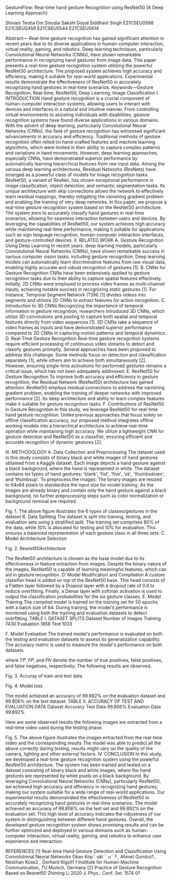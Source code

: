 GestureFlow:
Real-time hand gesture Recognition using ResNet50
(A Deep Learning Approach)


Shivani Teotia                           Om Sisodia                       Sakshi Goyal                      Siddhant Singh
E21CSEU0588                          E21CSEU0459                   E21CSEU0544                    E21CSEU0614 
 
 
Abstract— Real-time gesture recognition has gained significant attention in recent years due to its diverse applications in human-computer interaction, virtual reality, gaming, and robotics. Deep learning techniques, particularly Convolutional Neural Networks (CNNs), have shown remarkable performance in recognizing hand gestures from image data. This paper presents a real-time gesture recognition system utilizing the powerful ResNet50 architecture. The proposed system achieves high accuracy and efficiency, making it suitable for real-world applications. Experimental results demonstrate the effectiveness of ResNet50 in accurately recognizing hand gestures in real-time scenarios.
    Keywords—Gesture Recognition, Real-time, ResNet50, Deep Learning, Image Classification
I.	INTRODUCTION 
Hand gesture recognition is a crucial component of human-computer interaction systems, allowing users to interact with devices and interfaces in a natural and intuitive manner. From controlling virtual environments to assisting individuals with disabilities, gesture recognition systems have found diverse applications in various domains. With the advent of deep learning, particularly Convolutional Neural Networks (CNNs), the field of gesture recognition has witnessed significant advancements in accuracy and efficiency.
Traditional methods of gesture recognition often relied on hand-crafted features and machine learning algorithms, which were limited in their ability to capture complex patterns and variations in hand movements. However, deep learning approaches, especially CNNs, have demonstrated superior performance by automatically learning hierarchical features from raw input data.
Among the various deep learning architectures, Residual Networks (ResNets) have emerged as a powerful class of models for image recognition tasks. ResNet50, a variant of ResNet, has shown exceptional performance in image classification, object detection, and semantic segmentation tasks. Its unique architecture with skip connections allows the network to effectively learn residual mappings, thereby mitigating the vanishing gradient problem and enabling the training of very deep networks.
In this paper, we propose a real-time gesture recognition system based on the ResNet50 architecture. The system 
aims to accurately classify hand gestures in real-time scenarios, allowing for seamless interaction between users and devices. By leveraging the capabilities of ResNet50, our system achieves high accuracy while maintaining real-time performance, making it suitable for applications such as sign language recognition, human-computer interaction interfaces, and gesture-controlled devices.
II.	RELATED WORK
A.	Gesture Recognition Using Deep Learning
In recent years, deep learning models, particularly Convolutional Neural Networks (CNNs), have shown remarkable success in various computer vision tasks, including gesture recognition. Deep learning models can automatically learn discriminative features from raw visual data, enabling highly accurate and robust recognition of gestures [1].
B.	CNNs for Gesture Recognition
CNNs have been extensively applied to gesture recognition tasks due to their ability to capture spatial features effectively. Initially, 2D CNNs were employed to process video frames as multi-channel inputs, achieving notable success in recognizing static gestures [1]. For instance, Temporal Segment Network (TSN) [1] divides videos into segments and utilizes 2D CNNs to extract features for action recognition.
C.	Introduction to 3D CNNs
Recognizing the importance of temporal information in gesture recognition, researchers introduced 3D CNNs, which utilize 3D convolutions and pooling to capture both spatial and temporal features directly from video sequences [1]. 3D CNNs take a sequence of video frames as inputs and have demonstrated superior performance compared to 2D CNNs in capturing motion patterns and temporal dynamics.
D.	Real-Time Gesture Recognition
Real-time gesture recognition systems require efficient processing of continuous video streams to detect and classify gestures promptly. Several approaches have been proposed to address this challenge. Some methods focus on detection and classification separately [1], while others aim to achieve both simultaneously [2]. However, ensuring single-time activations for performed gestures remains a critical issue, which has not been adequately addressed.
E.	ResNet50 for Gesture Recognition
To improve both accuracy and efficiency in gesture recognition, the Residual Network (ResNet50) architecture has gained attention. ResNet50 employs residual connections to address the vanishing gradient problem, enabling the training of deeper networks with improved performance [2]. Its deep architecture and ability to learn complex features make it suitable for gesture recognition tasks.
F.	Contributions of ResNet50 in Gesture Recognition
In this study, we leverage ResNet50 for real-time hand gesture recognition. Unlike previous approaches that focus solely on offline classification accuracy, our proposed method integrates offline working models into a hierarchical architecture to achieve real-time operation while maintaining high accuracy. We utilize a lightweight CNN for gesture detection and ResNet50 as a classifier, ensuring efficient and accurate recognition of dynamic gestures [2].

III.	METHODOLOGY
A.	Data Collection and Preprocessing
The dataset used in this study consists of binary black and white images of hand gestures obtained from a Kaggle dataset. Each image depicts a hand gesture against a black background, where the hand is represented in white. The dataset contains six types of hand gestures: 'blank', 'fist', 'five', 'ok', 'thumbsdown', and 'thumbsup'.
To preprocess the images:
The binary images are resized to 64x64 pixels to standardize the input size for model training.
As the images are already binary and contain only the hand gesture against a black background, no further preprocessing steps such as color normalization or background removal are required.
 
Fig. 1.	The above figure illustrates the 6 types of classes/gestures in the dataset
B.	Data Splitting
The dataset is split into training, testing, and evaluation sets using a stratified split. The training set comprises 80% of the data, while 10% is allocated for testing and 10% for evaluation. This ensures a balanced representation of each gesture class in all three sets.
C.	Model Architecture Selection
 
Fig. 2.	Resnet50Architecture

The ResNet50 architecture is chosen as the base model due to its effectiveness in feature extraction from images. Despite the binary nature of the images, ResNet50 is capable of learning meaningful features, which can aid in gesture recognition.
D.	Model Modification and Compilation
A custom classifier head is added on top of the ResNet50 base. This head consists of a Flatten layer followed by a Dropout layer with a dropout rate of 0.6 to reduce overfitting. Finally, a Dense layer with softmax activation is used to output the classification probabilities for the six gesture classes.
E.	Model Training
The compiled model is trained on the training set for 50 epochs with a batch size of 64. During training, the model's performance is monitored using both the training and evaluation datasets to detect overfitting.
TABLE I. 	DATASET SPLITS
Dataset	Number of images
Training	7430
Evaluation	1858
Test	1033

F.	Model Evaluation
The trained model's performance is evaluated on both the testing and evaluation datasets to assess its generalization capability. The accuracy metric is used to measure the model's performance on both datasets.
             
where 𝑇𝑃, 𝐹𝑃, and 𝐹𝑁 denote the number of true positives, false positives, and false negatives, respectively.
The following results are observed.      

 
Fig. 3.	Accuray of train and test data 
 
Fig. 4.	Model loss 

The model achieved an accuracy of 99.892% on the evaluation dataset and 99.806% on the test dataset.
TABLE II. 	ACCURACY OF TEST AND EVALUATION DATA
Dataset	Accuracy
Test Data	99.806%
Evaluation Data	99.892%

Here are some observed results the following images are extracted from a real-time video used during the testing phase.
 
Fig. 5.	The above figure illustrates the images extracted from the real-time video and the corresponding results
The model was able to predict all the above correctly during testing, results might vary on the quality of the camera, lighting and other external factors.
IV.	CONCLUSION
In this study, we developed a real-time gesture recognition system using the powerful ResNet50 architecture. The system has been trained and tested on a dataset consisting of binary black and white images, where the hand gestures are represented by white pixels on a black background. By leveraging Convolutional Neural Networks (CNNs), particularly ResNet50, we achieved high accuracy and efficiency in recognizing hand gestures, making our system suitable for a wide range of real-world applications.
Our experimental results demonstrated the effectiveness of ResNet50 in accurately recognizing hand gestures in real-time scenarios. The model achieved an accuracy of 99.806% on the test set and 99.892% on the evaluation set. This high level of accuracy indicates the robustness of our system in distinguishing between different hand gestures.
Overall, the developed gesture recognition system shows promising results and can be further optimized and deployed in various domains such as human-computer interaction, virtual reality, gaming, and robotics to enhance user experience and interaction.


REFERENCES
[1]	Real-time Hand Gesture Detection and Classification Using Convolutional Neural Networks Okan Kop¨ ukl ¨ u¨ 1 , Ahmet Gunduz1 , Neslihan Kose2 , Gerhard Rigoll1 1 Institute for Human-Machine Communication, TU Munich, Germany 
[2]	 Practice of Gesture Recognition Based on Resnet50 Zhiming Li 2020 J. Phys.: Conf. Ser. 1574 01 

